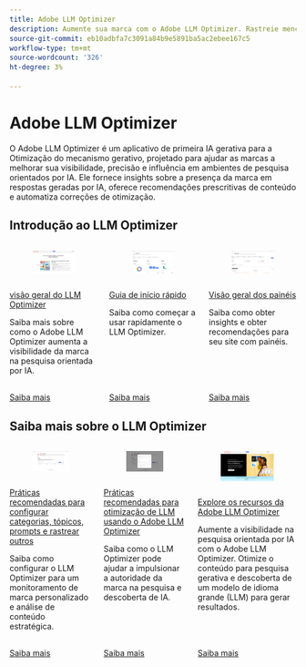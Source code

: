```yaml
---
title: Adobe LLM Optimizer
description: Aumente sua marca com o Adobe LLM Optimizer. Rastreie menções, descubra insights e domine a pesquisa orientada por IA. Assuma o controle de sua visibilidade - comece a otimizar agora mesmo!
source-git-commit: eb10adbfa7c3091a84b9e5891ba5ac2ebee167c5
workflow-type: tm+mt
source-wordcount: '326'
ht-degree: 3%

---
```



# Adobe LLM Optimizer

O Adobe LLM Optimizer é um aplicativo de primeira IA gerativa para a Otimização do mecanismo gerativo, projetado para ajudar as marcas a melhorar sua visibilidade, precisão e influência em ambientes de pesquisa orientados por IA. Ele fornece insights sobre a presença da marca em respostas geradas por IA, oferece recomendações prescritivas de conteúdo e automatiza correções de otimização.

## Introdução ao LLM Optimizer

<!-- CARDS

* ./overview/overview.md
  {title= LLM Optimizer overview}
  {image= /help/assets/overview/llm-overview-card.png}
  {description= Learn about how Adobe LLM Optimizer boosts brand visibility in AI-driven search.}
  {target=_blank}
  {cta=Learn more}
* ./overview/quick-start.md
  {title= Quickstart guide}
  {description= Learn how to quickly get up and running with the LLM Optimizer.}
  {image= /help/assets/overview/agentic-traffic-card.png}
  {target=_blank}
  {cta=Learn more}
* ./dashboards/dashboards-overview.md
  {title= Dashboards overview}
  {image= /help/assets/overview/brand-presence-card.png}
  {description= Learn how to get insights and get recommendations for your site with dashboards.}
  {target=_blank}
  {cta=Learn more}
-->
<!-- START CARDS HTML - DO NOT MODIFY BY HAND -->
<div class="columns">
    <div class="column is-half-tablet is-half-desktop is-one-third-widescreen" aria-label="LLM Optimizer overview">
        <div class="card" style="height: 100%; display: flex; flex-direction: column; height: 100%;">
            <div class="card-image">
                <figure class="image x-is-16by9">
                    <a href="./overview/overview.md" title="Visão geral do LLM Optimizer" target="_blank" rel="referrer">
                        <img class="is-bordered-r-small" src="/help/assets/overview/llm-overview-card.png" alt="Visão geral do LLM Optimizer"
                             style="width: 100%; aspect-ratio: 16 / 9; object-fit: cover; overflow: hidden; display: block; margin: auto;">
                    </a>
                </figure>
            </div>
            <div class="card-content is-padded-small" style="display: flex; flex-direction: column; flex-grow: 1; justify-content: space-between;">
                <div class="top-card-content">
                    <p class="headline is-size-6 has-text-weight-bold">
                        <a href="./overview/overview.md" target="_blank" rel="referrer" title="Visão geral do LLM Optimizer">visão geral do LLM Optimizer</a>
                    </p>
                    <p class="is-size-6">Saiba mais sobre como o Adobe LLM Optimizer aumenta a visibilidade da marca na pesquisa orientada por IA.</p>
                </div>
                <a href="./overview/overview.md" target="_blank" rel="referrer" class="spectrum-Button spectrum-Button--outline spectrum-Button--primary spectrum-Button--sizeM" style="align-self: flex-start; margin-top: 1rem;">
                    <span class="spectrum-Button-label has-no-wrap has-text-weight-bold">Saiba mais</span>
                </a>
            </div>
        </div>
    </div>
    <div class="column is-half-tablet is-half-desktop is-one-third-widescreen" aria-label="Quickstart guide">
        <div class="card" style="height: 100%; display: flex; flex-direction: column; height: 100%;">
            <div class="card-image">
                <figure class="image x-is-16by9">
                    <a href="./overview/quick-start.md" title="Guia de início rápido" target="_blank" rel="referrer">
                        <img class="is-bordered-r-small" src="/help/assets/overview/agentic-traffic-card.png" alt="Guia de início rápido"
                             style="width: 100%; aspect-ratio: 16 / 9; object-fit: cover; overflow: hidden; display: block; margin: auto;">
                    </a>
                </figure>
            </div>
            <div class="card-content is-padded-small" style="display: flex; flex-direction: column; flex-grow: 1; justify-content: space-between;">
                <div class="top-card-content">
                    <p class="headline is-size-6 has-text-weight-bold">
                        <a href="./overview/quick-start.md" target="_blank" rel="referrer" title="Guia de início rápido">Guia de início rápido</a>
                    </p>
                    <p class="is-size-6">Saiba como começar a usar rapidamente o LLM Optimizer.</p>
                </div>
                <a href="./overview/quick-start.md" target="_blank" rel="referrer" class="spectrum-Button spectrum-Button--outline spectrum-Button--primary spectrum-Button--sizeM" style="align-self: flex-start; margin-top: 1rem;">
                    <span class="spectrum-Button-label has-no-wrap has-text-weight-bold">Saiba mais</span>
                </a>
            </div>
        </div>
    </div>
    <div class="column is-half-tablet is-half-desktop is-one-third-widescreen" aria-label="Dashboards overview">
        <div class="card" style="height: 100%; display: flex; flex-direction: column; height: 100%;">
            <div class="card-image">
                <figure class="image x-is-16by9">
                    <a href="./dashboards/dashboards-overview.md" title="Visão geral dos painéis" target="_blank" rel="referrer">
                        <img class="is-bordered-r-small" src="/help/assets/overview/brand-presence-card.png" alt="Visão geral dos painéis"
                             style="width: 100%; aspect-ratio: 16 / 9; object-fit: cover; overflow: hidden; display: block; margin: auto;">
                    </a>
                </figure>
            </div>
            <div class="card-content is-padded-small" style="display: flex; flex-direction: column; flex-grow: 1; justify-content: space-between;">
                <div class="top-card-content">
                    <p class="headline is-size-6 has-text-weight-bold">
                        <a href="./dashboards/dashboards-overview.md" target="_blank" rel="referrer" title="Visão geral dos painéis">Visão geral dos painéis</a>
                    </p>
                    <p class="is-size-6">Saiba como obter insights e obter recomendações para seu site com painéis.</p>
                </div>
                <a href="./dashboards/dashboards-overview.md" target="_blank" rel="referrer" class="spectrum-Button spectrum-Button--outline spectrum-Button--primary spectrum-Button--sizeM" style="align-self: flex-start; margin-top: 1rem;">
                    <span class="spectrum-Button-label has-no-wrap has-text-weight-bold">Saiba mais</span>
                </a>
            </div>
        </div>
    </div>
</div>
<!-- END CARDS HTML - DO NOT MODIFY BY HAND -->

## Saiba mais sobre o LLM Optimizer

<!-- Add cards -->

<!-- CARDS

* ./overview/best-practices-topics-prompts.md
  {title= Best practices for setting up categories, topics, prompts, and tracking others}
  {description= Learn how to configure LLM Optimizer for tailored brand monitoring and strategic content analysis.}
  {image= /help/assets/overview/customer-configuration-card.png}
  {target=_blank}
  {cta=Learn more}
* ./tutorials/best-practices.md
  {title= Best practices for LLM optimization using Adobe LLM Optimizer}
  {image= /help/assets/overview/best-practices-card.png}
  {description= Learn how LLM Optimizer can help you drive brand authority in AI search and discovery.}
* https://business.adobe.com/br/products/llm-optimizer.html
  {title = Explore the capabilities of the Adobe LLM Optimizer}
  {image = /help/assets/overview/business-adobe.png}
  {target=_blank}
  {cta=Learn more}

-->
<!-- START CARDS HTML - DO NOT MODIFY BY HAND -->
<div class="columns">
    <div class="column is-half-tablet is-half-desktop is-one-third-widescreen" aria-label="Best practices for setting up categories, topics, prompts, and tracking others">
        <div class="card" style="height: 100%; display: flex; flex-direction: column; height: 100%;">
            <div class="card-image">
                <figure class="image x-is-16by9">
                    <a href="./overview/best-practices-topics-prompts.md" title="Práticas recomendadas para configurar categorias, tópicos, prompts e rastrear outros" target="_blank" rel="referrer">
                        <img class="is-bordered-r-small" src="/help/assets/overview/customer-configuration-card.png" alt="Práticas recomendadas para configurar categorias, tópicos, prompts e rastrear outros"
                             style="width: 100%; aspect-ratio: 16 / 9; object-fit: cover; overflow: hidden; display: block; margin: auto;">
                    </a>
                </figure>
            </div>
            <div class="card-content is-padded-small" style="display: flex; flex-direction: column; flex-grow: 1; justify-content: space-between;">
                <div class="top-card-content">
                    <p class="headline is-size-6 has-text-weight-bold">
                        <a href="./overview/best-practices-topics-prompts.md" target="_blank" rel="referrer" title="Práticas recomendadas para configurar categorias, tópicos, prompts e rastrear outros">Práticas recomendadas para configurar categorias, tópicos, prompts e rastrear outros</a>
                    </p>
                    <p class="is-size-6">Saiba como configurar o LLM Optimizer para um monitoramento de marca personalizado e análise de conteúdo estratégica.</p>
                </div>
                <a href="./overview/best-practices-topics-prompts.md" target="_blank" rel="referrer" class="spectrum-Button spectrum-Button--outline spectrum-Button--primary spectrum-Button--sizeM" style="align-self: flex-start; margin-top: 1rem;">
                    <span class="spectrum-Button-label has-no-wrap has-text-weight-bold">Saiba mais</span>
                </a>
            </div>
        </div>
    </div>
    <div class="column is-half-tablet is-half-desktop is-one-third-widescreen" aria-label="Best practices for LLM optimization using Adobe LLM Optimizer">
        <div class="card" style="height: 100%; display: flex; flex-direction: column; height: 100%;">
            <div class="card-image">
                <figure class="image x-is-16by9">
                    <a href="./tutorials/best-practices.md" title="Práticas recomendadas para otimização de LLM usando o Adobe LLM Optimizer" target="_blank" rel="referrer">
                        <img class="is-bordered-r-small" src="/help/assets/overview/best-practices-card.png" alt="Práticas recomendadas para otimização de LLM usando o Adobe LLM Optimizer"
                             style="width: 100%; aspect-ratio: 16 / 9; object-fit: cover; overflow: hidden; display: block; margin: auto;">
                    </a>
                </figure>
            </div>
            <div class="card-content is-padded-small" style="display: flex; flex-direction: column; flex-grow: 1; justify-content: space-between;">
                <div class="top-card-content">
                    <p class="headline is-size-6 has-text-weight-bold">
                        <a href="./tutorials/best-practices.md" target="_blank" rel="referrer" title="Práticas recomendadas para otimização de LLM usando o Adobe LLM Optimizer">Práticas recomendadas para otimização de LLM usando o Adobe LLM Optimizer</a>
                    </p>
                    <p class="is-size-6">Saiba como o LLM Optimizer pode ajudar a impulsionar a autoridade da marca na pesquisa e descoberta de IA.</p>
                </div>
                <a href="./tutorials/best-practices.md" target="_blank" rel="referrer" class="spectrum-Button spectrum-Button--outline spectrum-Button--primary spectrum-Button--sizeM" style="align-self: flex-start; margin-top: 1rem;">
                    <span class="spectrum-Button-label has-no-wrap has-text-weight-bold">Saiba mais</span>
                </a>
            </div>
        </div>
    </div>
    <div class="column is-half-tablet is-half-desktop is-one-third-widescreen" aria-label="Explore the capabilities of the Adobe LLM Optimizer">
        <div class="card" style="height: 100%; display: flex; flex-direction: column; height: 100%;">
            <div class="card-image">
                <figure class="image x-is-16by9">
                    <a href="https://business.adobe.com/br/products/llm-optimizer.html" title="Explore os recursos do Adobe LLM Optimizer" target="_blank" rel="referrer">
                        <img class="is-bordered-r-small" src="/help/assets/overview/business-adobe.png" alt="Explore os recursos do Adobe LLM Optimizer"
                             style="width: 100%; aspect-ratio: 16 / 9; object-fit: cover; overflow: hidden; display: block; margin: auto;">
                    </a>
                </figure>
            </div>
            <div class="card-content is-padded-small" style="display: flex; flex-direction: column; flex-grow: 1; justify-content: space-between;">
                <div class="top-card-content">
                    <p class="headline is-size-6 has-text-weight-bold">
                        <a href="https://business.adobe.com/br/products/llm-optimizer.html" target="_blank" rel="referrer" title="Explore os recursos do Adobe LLM Optimizer">Explore os recursos da Adobe LLM Optimizer</a>
                    </p>
                    <p class="is-size-6">Aumente a visibilidade na pesquisa orientada por IA com o Adobe LLM Optimizer. Otimize o conteúdo para pesquisa gerativa e descoberta de um modelo de idioma grande (LLM) para gerar resultados.</p>
                </div>
                <a href="https://business.adobe.com/br/products/llm-optimizer.html" target="_blank" rel="referrer" class="spectrum-Button spectrum-Button--outline spectrum-Button--primary spectrum-Button--sizeM" style="align-self: flex-start; margin-top: 1rem;">
                    <span class="spectrum-Button-label has-no-wrap has-text-weight-bold">Saiba mais</span>
                </a>
            </div>
        </div>
    </div>
</div>
<!-- END CARDS HTML - DO NOT MODIFY BY HAND -->
